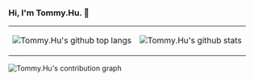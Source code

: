 ### Hi, I'm Tommy.Hu. 👋

<html><table style="margin-left: auto; margin-right: auto; border: none;"><tr><td style="border: none;">

![Tommy.Hu's github top langs](https://github-readme-stats.vercel.app/api/top-langs/?username=freedomdebug&show_icons=true&theme=radical&count_private=true&show_icons=true)
                
</td><td  style="border: none;">

![Tommy.Hu's github stats](https://github-readme-stats.vercel.app/api?username=freedomdebug&show_icons=true&theme=radical&count_private=true&show_icons=true)
                
</td></tr></table></html>




![Tommy.Hu's contribution graph](https://activity-graph.herokuapp.com/graph?username=freedomdebug&theme=redical)
